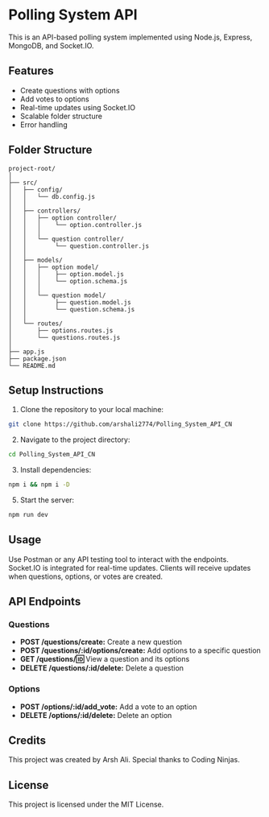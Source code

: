 # Polling System API

This is an API-based polling system implemented using Node.js, Express, MongoDB, and Socket.IO.

## Features

- Create questions with options
- Add votes to options
- Real-time updates using Socket.IO
- Scalable folder structure
- Error handling

## Folder Structure

```
project-root/
│
├── src/
│   ├── config/
│   │   └── db.config.js
│   │
│   ├── controllers/
│   │   ├── option controller/
│   │   │    └── option.controller.js
│   │   │
│   │   └── question controller/
│   │        └── question.controller.js
│   │
│   ├── models/
│   │   ├── option model/
│   │   │    ├── option.model.js
│   │   │    └── option.schema.js
│   │   │
│   │   └── question model/
│   │        ├── question.model.js
│   │        └── question.schema.js
│   │
│   └── routes/
│       ├── options.routes.js
│       └── questions.routes.js
│
├── app.js
├── package.json
└── README.md
```

## Setup Instructions

1. Clone the repository to your local machine:

```bash
git clone https://github.com/arshali2774/Polling_System_API_CN
```

2. Navigate to the project directory:

```bash
cd Polling_System_API_CN
```

3. Install dependencies:

```bash
npm i && npm i -D
```

5. Start the server:

```bash
npm run dev
```

## Usage

Use Postman or any API testing tool to interact with the endpoints.
Socket.IO is integrated for real-time updates. Clients will receive updates when questions, options, or votes are created.

## API Endpoints

### Questions

- **POST /questions/create:** Create a new question
- **POST /questions/:id/options/create:** Add options to a specific question
- **GET /questions/:id:** View a question and its options
- **DELETE /questions/:id/delete:** Delete a question

### Options

- **POST /options/:id/add_vote:** Add a vote to an option
- **DELETE /options/:id/delete:** Delete an option

## Credits

This project was created by Arsh Ali. Special thanks to Coding Ninjas.

## License

This project is licensed under the MIT License.
